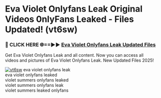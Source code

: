 # Eva Violet Onlyfans Leak Original Videos 0nlyFans Leaked - Files Updated! (vt6sw)

<h3>🔴 CLICK HERE 🌐==►► <a href="https://tinyurl.com/ms9xzufz" rel="nofollow">Eva Violet Onlyfans Leak Updated Files</a></h3>

Get Eva Violet Onlyfans Leak and all content. Now you can access all videos and pictures of Eva Violet Onlyfans Leak. New Updated Files 2025!

[![vt6sw](https://i.imgur.com/PQ7UWWw.gif)](https://tinyurl.com/ms9xzufz)
eva violet onlyfans leak<br>
eva violet onlyfans leaked<br>
violet summers onlyfans leaked<br>
violet summers onlyfans leak<br>
violet summers leaked onlyfans